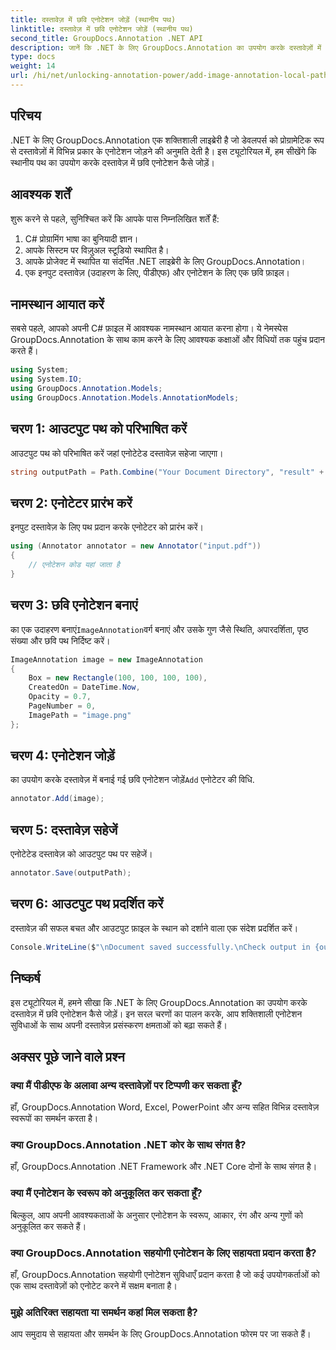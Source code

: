 ```yaml
---
title: दस्तावेज़ में छवि एनोटेशन जोड़ें (स्थानीय पथ)
linktitle: दस्तावेज़ में छवि एनोटेशन जोड़ें (स्थानीय पथ)
second_title: GroupDocs.Annotation .NET API
description: जानें कि .NET के लिए GroupDocs.Annotation का उपयोग करके दस्तावेज़ों में छवि एनोटेशन कैसे जोड़ें। दस्तावेज़ प्रसंस्करण क्षमताओं को आसानी से बढ़ाएं।
type: docs
weight: 14
url: /hi/net/unlocking-annotation-power/add-image-annotation-local-path/
---
```

## परिचय
.NET के लिए GroupDocs.Annotation एक शक्तिशाली लाइब्रेरी है जो डेवलपर्स को प्रोग्रामेटिक रूप से दस्तावेज़ों में विभिन्न प्रकार के एनोटेशन जोड़ने की अनुमति देती है। इस ट्यूटोरियल में, हम सीखेंगे कि स्थानीय पथ का उपयोग करके दस्तावेज़ में छवि एनोटेशन कैसे जोड़ें।
## आवश्यक शर्तें
शुरू करने से पहले, सुनिश्चित करें कि आपके पास निम्नलिखित शर्तें हैं:
1. C# प्रोग्रामिंग भाषा का बुनियादी ज्ञान।
2. आपके सिस्टम पर विज़ुअल स्टूडियो स्थापित है।
3. आपके प्रोजेक्ट में स्थापित या संदर्भित .NET लाइब्रेरी के लिए GroupDocs.Annotation।
4. एक इनपुट दस्तावेज़ (उदाहरण के लिए, पीडीएफ) और एनोटेशन के लिए एक छवि फ़ाइल।
## नामस्थान आयात करें
सबसे पहले, आपको अपनी C# फ़ाइल में आवश्यक नामस्थान आयात करना होगा। ये नेमस्पेस GroupDocs.Annotation के साथ काम करने के लिए आवश्यक कक्षाओं और विधियों तक पहुंच प्रदान करते हैं।
```csharp
using System;
using System.IO;
using GroupDocs.Annotation.Models;
using GroupDocs.Annotation.Models.AnnotationModels;
```

## चरण 1: आउटपुट पथ को परिभाषित करें
आउटपुट पथ को परिभाषित करें जहां एनोटेटेड दस्तावेज़ सहेजा जाएगा।
```csharp
string outputPath = Path.Combine("Your Document Directory", "result" + Path.GetExtension("input.pdf"));
```
## चरण 2: एनोटेटर प्रारंभ करें
इनपुट दस्तावेज़ के लिए पथ प्रदान करके एनोटेटर को प्रारंभ करें।
```csharp
using (Annotator annotator = new Annotator("input.pdf"))
{
    // एनोटेशन कोड यहां जाता है
}
```
## चरण 3: छवि एनोटेशन बनाएं
 का एक उदाहरण बनाएं`ImageAnnotation`वर्ग बनाएं और उसके गुण जैसे स्थिति, अपारदर्शिता, पृष्ठ संख्या और छवि पथ निर्दिष्ट करें।
```csharp
ImageAnnotation image = new ImageAnnotation
{
    Box = new Rectangle(100, 100, 100, 100),
    CreatedOn = DateTime.Now,
    Opacity = 0.7,
    PageNumber = 0,
    ImagePath = "image.png"
};
```
## चरण 4: एनोटेशन जोड़ें
 का उपयोग करके दस्तावेज़ में बनाई गई छवि एनोटेशन जोड़ें`Add` एनोटेटर की विधि.
```csharp
annotator.Add(image);
```
## चरण 5: दस्तावेज़ सहेजें
एनोटेटेड दस्तावेज़ को आउटपुट पथ पर सहेजें।
```csharp
annotator.Save(outputPath);
```
## चरण 6: आउटपुट पथ प्रदर्शित करें
दस्तावेज़ की सफल बचत और आउटपुट फ़ाइल के स्थान को दर्शाने वाला एक संदेश प्रदर्शित करें।
```csharp
Console.WriteLine($"\nDocument saved successfully.\nCheck output in {outputPath}.");
```

## निष्कर्ष
इस ट्यूटोरियल में, हमने सीखा कि .NET के लिए GroupDocs.Annotation का उपयोग करके दस्तावेज़ में छवि एनोटेशन कैसे जोड़ें। इन सरल चरणों का पालन करके, आप शक्तिशाली एनोटेशन सुविधाओं के साथ अपनी दस्तावेज़ प्रसंस्करण क्षमताओं को बढ़ा सकते हैं।
## अक्सर पूछे जाने वाले प्रश्न
### क्या मैं पीडीएफ के अलावा अन्य दस्तावेज़ों पर टिप्पणी कर सकता हूँ?
हाँ, GroupDocs.Annotation Word, Excel, PowerPoint और अन्य सहित विभिन्न दस्तावेज़ स्वरूपों का समर्थन करता है।
### क्या GroupDocs.Annotation .NET कोर के साथ संगत है?
हाँ, GroupDocs.Annotation .NET Framework और .NET Core दोनों के साथ संगत है।
### क्या मैं एनोटेशन के स्वरूप को अनुकूलित कर सकता हूँ?
बिल्कुल, आप अपनी आवश्यकताओं के अनुसार एनोटेशन के स्वरूप, आकार, रंग और अन्य गुणों को अनुकूलित कर सकते हैं।
### क्या GroupDocs.Annotation सहयोगी एनोटेशन के लिए सहायता प्रदान करता है?
हाँ, GroupDocs.Annotation सहयोगी एनोटेशन सुविधाएँ प्रदान करता है जो कई उपयोगकर्ताओं को एक साथ दस्तावेज़ों को एनोटेट करने में सक्षम बनाता है।
### मुझे अतिरिक्त सहायता या समर्थन कहां मिल सकता है?
आप समुदाय से सहायता और समर्थन के लिए GroupDocs.Annotation फोरम पर जा सकते हैं।